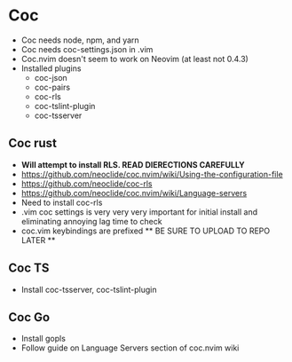 # Coc
* Coc needs node, npm, and yarn
* Coc needs coc-settings.json in .vim
* Coc.nvim doesn't seem to work on Neovim (at least not 0.4.3)
* Installed plugins
    * coc-json
    * coc-pairs
    * coc-rls
    * coc-tslint-plugin
    * coc-tsserver
## Coc rust
* **Will attempt to install RLS. READ DIERECTIONS CAREFULLY**
* https://github.com/neoclide/coc.nvim/wiki/Using-the-configuration-file
* https://github.com/neoclide/coc-rls
* https://github.com/neoclide/coc.nvim/wiki/Language-servers
* Need to install coc-rls
* .vim coc settings is very very very important for initial install and eliminating annoying lag time to check
* coc.vim keybindings are <leader><leader> prefixed
** BE SURE TO UPLOAD TO REPO LATER **
## Coc TS
* Install coc-tsserver, coc-tslint-plugin
## Coc Go
* Install gopls
* Follow guide on Language Servers section of coc.nvim wiki
